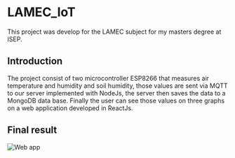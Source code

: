 # LAMEC_IoT

This project was develop for the LAMEC subject for my masters degree at ISEP.

## Introduction

The project consist of two microcontroller ESP8266 that measures air temperature and humidity and soil humidity, those values are sent via MQTT to our server implemented with NodeJs, the server then saves the data to a MongoDB data base. Finally the user can see those values on three graphs on a web application developed in ReactJs.

## Final result
![Web app](https://i.gyazo.com/23601fecde19b4b0839dbc9b4edd6137.png)
